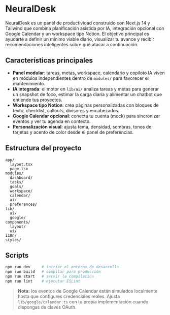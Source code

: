 # NeuralDesk

NeuralDesk es un panel de productividad construido con Next.js 14 y Tailwind que combina planificación asistida por IA, integración opcional con Google Calendar y un workspace tipo Notion. El objetivo principal es ayudarte a definir un mínimo viable diario, visualizar tu avance y recibir recomendaciones inteligentes sobre qué atacar a continuación.

## Características principales

- **Panel modular**: tareas, metas, workspace, calendario y copiloto IA viven en módulos independientes dentro de `modules/` para favorecer el mantenimiento.
- **IA integrada**: el motor en `lib/ai/` analiza tareas y metas para generar un snapshot de foco, estimar la carga diaria y alimentar un chatbot que entiende tus proyectos.
- **Workspace tipo Notion**: crea páginas personalizadas con bloques de texto, checklist, callouts, divisores y encabezados.
- **Google Calendar opcional**: conecta tu cuenta (mock) para sincronizar eventos y ver tu agenda en contexto.
- **Personalización visual**: ajusta tema, densidad, sombras, tonos de tarjetas y acento de color desde el panel de preferencias.

## Estructura del proyecto

```
app/
  layout.tsx
  page.tsx
modules/
  dashboard/
  tasks/
  goals/
  workspace/
  calendar/
  ai/
  preferences/
lib/
  ai/
  google/
components/
  layout/
  ui/
i18n/
styles/
```

## Scripts

```bash
npm run dev     # iniciar el entorno de desarrollo
npm run build   # compilar para producción
npm run start   # servir la compilación
npm run lint    # ejecutar ESLint
```

> **Nota:** los eventos de Google Calendar están simulados localmente hasta que configures credenciales reales. Ajusta `lib/google/calendar.ts` con tu propia implementación cuando dispongas de claves OAuth.

